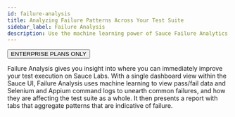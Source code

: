 ```yaml
---
id: failure-analysis
title: Analyzing Failure Patterns Across Your Test Suite
sidebar_label: Failure Analysis
description: Use the machine learning power of Sauce Failure Analytics to uncover errors and inefficiencies in your tests to improve your testing process.
---
```


<p><button class="badge-blue">ENTERPRISE PLANS ONLY</button></p>

Failure Analysis gives you insight into where you can immediately improve your test execution on Sauce Labs. With a single dashboard view within the Sauce UI, Failure Analysis uses machine learning to view pass/fail data and Selenium and Appium command logs to unearth common failures, and how they are affecting the test suite as a whole. It then presents a report with tabs that aggregate patterns that are indicative of failure.
